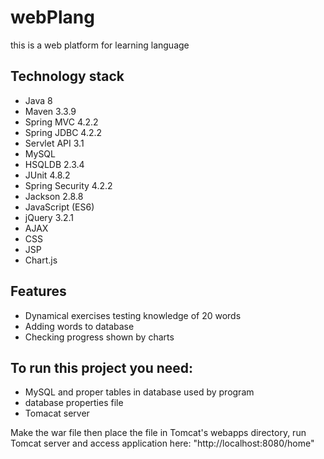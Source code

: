 # webPlang

this is a web platform for learning language

## Technology stack

* Java 8
* Maven 3.3.9
* Spring MVC 4.2.2
* Spring JDBC 4.2.2
* Servlet API 3.1
* MySQL
* HSQLDB 2.3.4
* JUnit 4.8.2
* Spring Security 4.2.2
* Jackson 2.8.8
* JavaScript (ES6)
* jQuery 3.2.1
* AJAX
* CSS
* JSP
* Chart.js

## Features

* Dynamical exercises testing knowledge of 20 words 
* Adding words to database
* Checking progress shown by charts

## To run this project you need:

- MySQL and proper tables in database used by program
- database properties file
- Tomacat server

Make the war file then place the file in Tomcat's webapps directory, run Tomcat server and access application here: "http://localhost:8080/home"